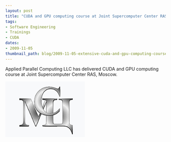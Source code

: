 ```yaml
---
layout: post
title: "CUDA and GPU computing course at Joint Supercomputer Center RAS, Moscow"
tags:
- Software Engineering
- Trainings
- CUDA
dates:
- 2009-11-05
thumbnail_path: blog/2009-11-05-extensive-cuda-and-gpu-computing-course-russian-academy-of-sciences-supercomputing-center/logo.jpg
---
```


Applied Parallel Computing LLC has delivered CUDA and GPU computing course at Joint Supercomputer Center RAS, Moscow.

![alt text](\assets\img\blog\2009-11-05-extensive-cuda-and-gpu-computing-course-russian-academy-of-sciences-supercomputing-center\logo.jpg "Logo Title Text 1")
